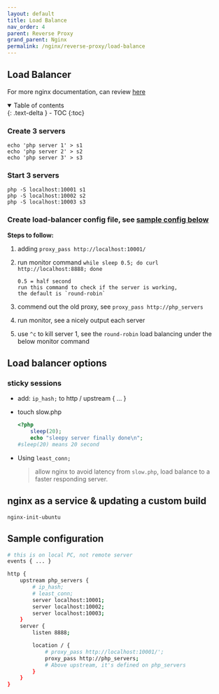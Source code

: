```yaml
---
layout: default    
title: Load Balance
nav_order: 4
parent: Reverse Proxy
grand_parent: Nginx
permalink: /nginx/reverse-proxy/load-balance
---
```


## Load Balancer 

For more nginx documentation, can review [here](https://nginx.org) 

<details open markdown="block">
  <summary>
    Table of contents
  </summary>
  {: .text-delta }
- TOC
{:toc}
</details>

### Create 3 servers 

```
echo 'php server 1' > s1
echo 'php server 2' > s2
echo 'php server 3' > s3
```

### Start 3 servers 

```
php -S localhost:10001 s1
php -S localhost:10002 s2
php -S localhost:10003 s3
```

### Create load-balancer config file, see [sample config below](#sample-configuration)

**Steps to follow:** 

1. adding `proxy_pass http://localhost:10001/` 
2. run monitor command `while sleep 0.5; do curl http://localhost:8888; done`
    
    ```
    0.5 = half second 
    run this command to check if the server is working, 
    the default is `round-robin`
    ```
3. commend out the old proxy, see `proxy_pass http://php_servers` 
4. run monitor, see a nicely output each server 
5. use `^c` to kill server 1, see the `round-robin` load balancing under the below monitor command


## Load balancer options 

### sticky sessions 

* add: `ip_hash;` to http / upstream { ... } 
* touch slow.php

    ```php
    <?php 
        sleep(20); 
        echo "sleepy server finally done\n";
    #sleep(20) means 20 second 
    ```
* Using `least_conn;` 
    > allow nginx to avoid latency from `slow.php`, load balance to a faster responding server.

## nginx as a service & updating a custom build 

```
nginx-init-ubuntu
```

## Sample configuration 

```bash
# this is on local PC, not remote server 
events { ... }

http {
    upstream php_servers {
        # ip_hash;
        # least_conn;
        server localhost:10001;
        server localhost:10002;
        server localhost:10003;
    }
    server {
        listen 8888;

        location / {
            # proxy_pass http://localhost:10001/';
            proxy_pass http://php_servers;
            # Above upstream, it's defined on php_servers
        }
    } 
}
```